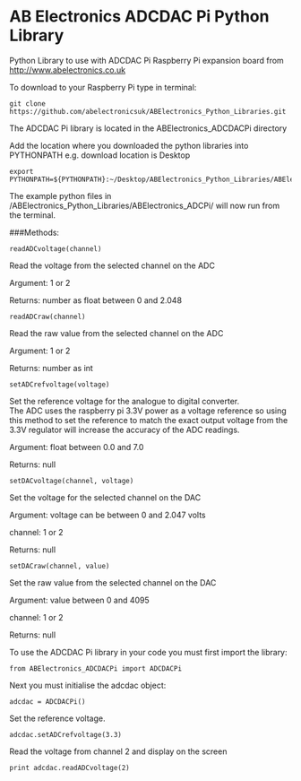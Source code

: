 AB Electronics ADCDAC Pi Python Library
=====

Python Library to use with ADCDAC Pi Raspberry Pi expansion board from http://www.abelectronics.co.uk

To download to your Raspberry Pi type in terminal: 

```
git clone https://github.com/abelectronicsuk/ABElectronics_Python_Libraries.git
```

The ADCDAC Pi library is located in the ABElectronics_ADCDACPi directory

Add the location where you downloaded the python libraries into PYTHONPATH e.g. download location is Desktop
```
export PYTHONPATH=${PYTHONPATH}:~/Desktop/ABElectronics_Python_Libraries/ABElectronics_ADCDACPi/
```

The example python files in /ABElectronics_Python_Libraries/ABElectronics_ADCPi/ will now run from the terminal.

###Methods:

```
readADCvoltage(channel) 
```
Read the voltage from the selected channel on the ADC

Argument: 1 or 2

Returns: number as float between 0 and 2.048

```
readADCraw(channel) 
```
Read the raw value from the selected channel on the ADC

Argument: 1 or 2

Returns: number as int

```
setADCrefvoltage(voltage)
```
Set the reference voltage for the analogue to digital converter.  
The ADC uses the raspberry pi 3.3V power as a voltage reference so using this method to set the reference to match the exact output voltage from the 3.3V regulator will increase the accuracy of the ADC readings.

Argument: float between 0.0 and 7.0

Returns: null

```
setDACvoltage(channel, voltage)
```
Set the voltage for the selected channel on the DAC

Argument: voltage can be between 0 and 2.047 volts

channel: 1 or 2

Returns: null

```
setDACraw(channel, value)
```
Set the raw value from the selected channel on the DAC

Argument: value between 0 and 4095

channel: 1 or 2

Returns: null

To use the ADCDAC Pi library in your code you must first import the library:
```
from ABElectronics_ADCDACPi import ADCDACPi
```
Next you must initialise the adcdac object:
```
adcdac = ADCDACPi()
```
Set the reference voltage.
```
adcdac.setADCrefvoltage(3.3)
```
Read the voltage from channel 2 and display on the screen
```
print adcdac.readADCvoltage(2)
```
